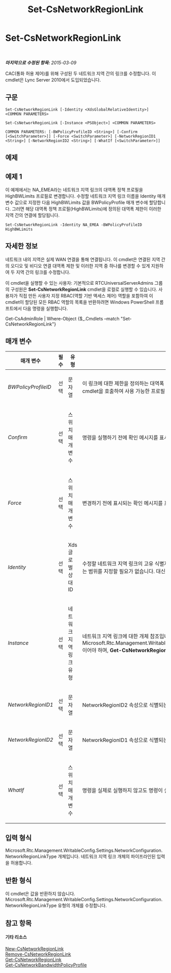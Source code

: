 ﻿---
title: Set-CsNetworkRegionLink
TOCTitle: Set-CsNetworkRegionLink
ms:assetid: b3d5d203-2aa7-4a54-93d4-30bcda391d68
ms:mtpsurl: https://technet.microsoft.com/ko-kr/library/Gg412867(v=OCS.15)
ms:contentKeyID: 49304771
ms.date: 08/10/2015
mtps_version: v=OCS.15
ms.translationtype: HT
---

# Set-CsNetworkRegionLink

 

_**마지막으로 수정된 항목:** 2015-03-09_

CAC(통화 허용 제어)를 위해 구성된 두 네트워크 지역 간의 링크를 수정합니다. 이 cmdlet은 Lync Server 2010에서 도입되었습니다.

## 구문

    Set-CsNetworkRegionLink [-Identity <XdsGlobalRelativeIdentity>] <COMMON PARAMETERS>

    Set-CsNetworkRegionLink [-Instance <PSObject>] <COMMON PARAMETERS>

    COMMON PARAMETERS: [-BWPolicyProfileID <String>] [-Confirm [<SwitchParameter>]] [-Force <SwitchParameter>] [-NetworkRegionID1 <String>] [-NetworkRegionID2 <String>] [-WhatIf [<SwitchParameter>]]

## 예제

## 예제 1

이 예제에서는 NA\_EMEA라는 네트워크 지역 링크의 대역폭 정책 프로필을 HighBWLimits 프로필로 변경합니다. 수정할 네트워크 지역 링크 이름을 Identity 매개 변수 값으로 지정한 다음 HighBWLimits 값을 BWPolicyProfile 매개 변수에 할당합니다. 그러면 해당 대역폭 정책 프로필(HighBWLimits)에 정의된 대역폭 제한이 이러한 지역 간의 연결에 할당됩니다.

    Set-CsNetworkRegionLink -Identity NA_EMEA -BWPolicyProfileID HighBWLimits

## 자세한 정보

네트워크 내의 지역은 실제 WAN 연결을 통해 연결됩니다. 이 cmdlet은 연결된 지역 간의 오디오 및 비디오 연결 대역폭 제한 및 이러한 지역 중 하나를 변경할 수 있게 지원하여 두 지역 간의 링크를 수정합니다.

이 cmdlet을 실행할 수 있는 사용자: 기본적으로 RTCUniversalServerAdmins 그룹의 구성원은 **Set-CsNetworkRegionLink** cmdlet을 로컬로 실행할 수 있습니다. 사용자가 직접 만든 사용자 지정 RBAC(역할 기반 액세스 제어) 역할을 포함하여 이 cmdlet이 할당된 모든 RBAC 역할의 목록을 반환하려면 Windows PowerShell 프롬프트에서 다음 명령을 실행합니다.

Get-CsAdminRole | Where-Object {$\_.Cmdlets –match "Set-CsNetworkRegionLink"}

## 매개 변수


<table>
<colgroup>
<col style="width: 25%" />
<col style="width: 25%" />
<col style="width: 25%" />
<col style="width: 25%" />
</colgroup>
<thead>
<tr class="header">
<th>매개 변수</th>
<th>필수</th>
<th>유형</th>
<th>설명</th>
</tr>
</thead>
<tbody>
<tr class="odd">
<td><p><em>BWPolicyProfileID</em></p></td>
<td><p>선택</p></td>
<td><p>문자열</p></td>
<td><p>이 링크에 대한 제한을 정의하는 대역폭 정책 프로필 ID입니다. <strong>Get-CsNetworkBandwidthPolicyProfile</strong> cmdlet을 호출하여 사용 가능한 프로필 목록을 검색할 수 있습니다.</p></td>
</tr>
<tr class="even">
<td><p><em>Confirm</em></p></td>
<td><p>선택</p></td>
<td><p>스위치 매개 변수</p></td>
<td><p>명령을 실행하기 전에 확인 메시지를 표시합니다.</p></td>
</tr>
<tr class="odd">
<td><p><em>Force</em></p></td>
<td><p>선택</p></td>
<td><p>스위치 매개 변수</p></td>
<td><p>변경하기 전에 표시되는 확인 메시지를 표시하지 않습니다.</p></td>
</tr>
<tr class="even">
<td><p><em>Identity</em></p></td>
<td><p>선택</p></td>
<td><p>Xds 글로벌 상대 ID</p></td>
<td><p>수정할 네트워크 지역 링크의 고유 식별자입니다. 네트워크 지역 링크는 전역 범위에서만 만들어지므로 이 식별자는 범위를 지정할 필요가 없습니다. 대신 이 식별자는 해당 링크를 식별하는 고유 이름 문자열을 포함합니다.</p></td>
</tr>
<tr class="odd">
<td><p><em>Instance</em></p></td>
<td><p>선택</p></td>
<td><p>네트워크 지역 링크 유형</p></td>
<td><p>네트워크 지역 링크에 대한 개체 참조입니다. 이 개체의 유형은 Microsoft.Rtc.Management.WritableConfig.Settings.NetworkConfiguration.NetworkRegionLinkType이어야 하며, <strong>Get-CsNetworkRegionLink</strong> cmdlet을 호출하여 검색할 수 있습니다.</p></td>
</tr>
<tr class="even">
<td><p><em>NetworkRegionID1</em></p></td>
<td><p>선택</p></td>
<td><p>문자열</p></td>
<td><p>NetworkRegionID2 속성으로 식별되는 지역에 연결된 지역의 ID(NetworkRegionID)입니다.</p></td>
</tr>
<tr class="odd">
<td><p><em>NetworkRegionID2</em></p></td>
<td><p>선택</p></td>
<td><p>문자열</p></td>
<td><p>NetworkRegionID1 속성으로 식별되는 지역에 연결된 지역의 ID(NetworkRegionID)입니다.</p></td>
</tr>
<tr class="even">
<td><p><em>WhatIf</em></p></td>
<td><p>선택</p></td>
<td><p>스위치 매개 변수</p></td>
<td><p>명령을 실제로 실행하지 않고도 명령이 실행될 경우 발생할 수 있는 현상을 설명합니다.</p></td>
</tr>
</tbody>
</table>


## 입력 형식

Microsoft.Rtc.Management.WritableConfig.Settings.NetworkConfiguration.NetworkRegionLinkType 개체입니다. 네트워크 지역 링크 개체의 파이프라인된 입력을 허용합니다.

## 반환 형식

이 cmdlet은 값을 반환하지 않습니다. Microsoft.Rtc.Management.WritableConfig.Settings.NetworkConfiguration.NetworkRegionLinkType 유형의 개체를 수정합니다.

## 참고 항목

#### 기타 리소스

[New-CsNetworkRegionLink](new-csnetworkregionlink.md)  
[Remove-CsNetworkRegionLink](remove-csnetworkregionlink.md)  
[Get-CsNetworkRegionLink](get-csnetworkregionlink.md)  
[Get-CsNetworkBandwidthPolicyProfile](get-csnetworkbandwidthpolicyprofile.md)

